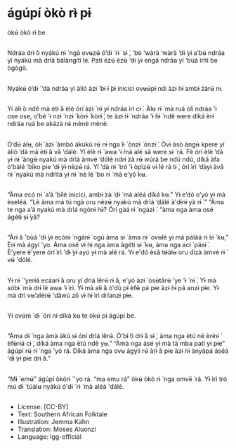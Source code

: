 # ágúpí òkò rɨ̀ pɨ
òkʉ́ òkò rɨ̀ be

##
Ndráa drɨ ̀ò nyákú nɨ ́ ngà ovʉzʉ́ ó’dɨ ́ rɨ ̀ sɨ ̀, ‘bé
‘wàrà ‘wàrà ‘dɨ ̀yɨ a’bʉ́ ndráa yí nyákú mà drìá
bàlàngítì lé. Patí èzʉ́ èzʉ́ ‘dɨ ̀yɨ engá ndráa yí
‘bùá íríti be ògògò.

##
Nyákʉ́ ó’dɨ ́ ‘dà ndráa yí àlíó àzɨ ́ bɨ ̀ɨ ́pɨ inicici
ovʉʉ́pɨ ndi àzɨ ́nɨ ambɨ ́zàrʉ́ nɨ.

##
Yí àlɨ ́ó ndê mà ètɨ ́á èlè órí àzɨ ́ nɨ
yɨ ndráa ìrì cɨ ́. Àlʉ rɨ ̀ mà ruá olí
ndráa 'ɨ ose ose, o’bé 'ɨ nzɨ ́ nzɨ ́
kòrɨ ́ kòrɨ ́, te àzɨ ́rɨ ̀ ndráa 'ɨ ̂nɨ ́ ndê
were díká èrɨ ndráa ruá be
akázà rʉ́ mènè mènè.

##
O’dʉ́ àlʉ, òlɨ ́ àzɨ ̀ àmbó ákúkù rʉ́ nɨ nga lɨ ́ ònzɨ ́
ònzɨ ́.
Òvɨ àsò àngʉ̀ kpere yí àlíó ‘dà mà ètɨ ́á vǎ ‘dálé.
Yí èlè rɨ ̀ awa 'ɨ ́mà alé sâ were sɨ ̀ rá.
Fè órí èlè ‘dà yɨ nɨ ́ àngʉ̀ nyakú mà drìá àmvé
‘dólé ndrɨ ̀zà rʉ́ wúrá be ndú ndú, díká àfa
ò’bàlé ‘bíko pie ‘dɨ ̀yɨ nèzʉ́ rá.
Yí ‘dà nɨ ́ tró 'ɨ òpìzʉ́ vɨ ́lé rá tɨ ́, órí ìrì ‘dàyɨ àvǎ nɨ ́
nyakú mà ndrìtá yɨ nɨ ́ nè lé ‘bo rɨ ̀ mà e’yó kʉ.

##
“Àma ecó nɨ ́ a’á ‘bílé inicici, ambɨ ́zà ‘dɨ ̀ mà aléá díká kʉ.” Yɨ e’dó o’yó yɨ mà
èseléá. “Lè àma mà tú ngà oru nèzʉ́ nyakú mà drìá ‘dálé à'dɨnɨ yà rɨ ̀.” “Àma te
nga a’á nyakú mà drìá ngónɨ ̀rʉ́? Órí gàá rɨ ̀ ngàzɨ ́. “àma nga àma osé ágétɨ sɨ ̀yǎ?

##
“Àrɨ ́á 'bùá 'dɨ ̀yɨ ecónɨ ́ ngánɨ ́ ogú àma sɨ ̀ àma nɨ ́
ovʉlé yɨ mà páláá rɨ ̀sɨ ̀ kʉ,” Èrɨ mà ágyí 'yo. Àma
osé vɨ ́nɨ nga àma ágéti sɨ ̀ kʉ, àma nga acɨ ́ pásɨ ̀.
È'yere è'yere órí ìrì 'dɨ ̀yɨ ayú yɨ mà alé rá. Yɨ
e'dó èsǎ tʉ́àlʉ oru dìzà àmvé rɨ ̀ vʉ́ 'dólé.

##
Yɨ nɨ ́ 'yerɨá ecáarɨ ̀á oru yí drìá lêrʉ́ rɨ ̀á, e'yó àzɨ ́
òsʉ̀târʉ́ 'ye ‘ɨ ́ nɨ ̀. Yɨ mà sóbɨ ́ mà drɨ ̀lé awa 'ɨ ìrì.
Yɨ mà alɨ ́á ò'dú pɨ èfʉ̌ pá pɨe àzɨ ́nɨ pá anzɨ pɨe. Yɨ
mà drì vʉ’alérʉ́ 'dǎwú zǒ vɨ ́nɨ ìrì dríanzɨ pɨe.

##
Yɨ ovʉ́nɨ ́ dɨ ́ órí nɨ díká kʉ te òkʉ́ pɨ ágúpí be.

##
“Àma dɨ ́ nga àmà àkú sɨ óní drìá
lêrʉ́. Ò'bɨ ́ti drɨ ́á sɨ ̀, àma nga ètú
nè èrɨnɨ ́ èfʉ̀rɨá cɨ ́, díká àma nga
ètú ndê yʉ.”
“Àmà nga ásé yɨ mà tà mba patí
yɨ pɨe” ágúpí rʉ́ rɨ ̀ nga 'yó rá.
Díká àma nga ovʉ ágyíi rʉ́ àrɨ ́á
pɨe àzɨ ́nɨ ànyàpá áséá 'dɨ ̀yɨ pɨe
drɨ ́á.”

##
“Mɨ ́ emʉ́” ágúpí òkòrɨ ̀ 'yo rá.
“ma emu rá” òkʉ́ òkò rɨ ̀ nga omvɨɨ ́ rá.
Yɨ ìrì tró mú dɨ ́ túàlʉ nyákú ó'dɨ ́ rɨ ̀ mà aléá 'dálé.

##
* License: [CC-BY]
* Text: Southern African Folktale
* Illustration: Jemma Kahn
* Translation: Moses Aluonzi
* Language: lgg-official
